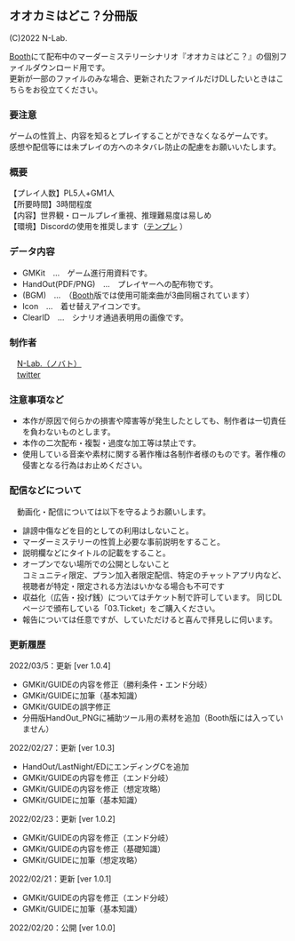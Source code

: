 ## オオカミはどこ？分冊版
(C)2022 N-Lab.  

[Booth](https://noael-lab.booth.pm/items/3612535)にて配布中のマーダーミステリーシナリオ『オオカミはどこ？』の個別ファイルダウンロード用です。  
更新が一部のファイルのみな場合、更新されたファイルだけDLしたいときはこちらをお役立てください。

### 要注意
ゲームの性質上、内容を知るとプレイすることができなくなるゲームです。  
感想や配信等には未プレイの方へのネタバレ防止の配慮をお願いいたします。

### 概要
【プレイ人数】PL5人+GM1人  
【所要時間】3時間程度  
【内容】世界観・ロールプレイ重視、推理難易度は易しめ  
【環境】Discordの使用を推奨します（[テンプレ](https://discord.new/ynwynjYNc4mZ) ）  

### データ内容
- GMKit　…　ゲーム進行用資料です。
- HandOut(PDF/PNG)　…　プレイヤーへの配布物です。
- (BGM)　…　（[Booth](https://noael-lab.booth.pm/items/3612535)版では使用可能楽曲が3曲同梱されています）
- Icon　…　着せ替えアイコンです。
- ClearID　…　シナリオ通過表明用の画像です。

### 制作者
　[N-Lab.（ノバト）](https://noael-lab.info/)  
　[twitter](https://twitter.com/N_Lavigator)

### 注意事項など
- 本作が原因で何らかの損害や障害等が発生したとしても、制作者は一切責任を負わないものとします。
- 本作の二次配布・複製・過度な加工等は禁止です。
- 使用している音楽や素材に関する著作権は各制作者様のものです。著作権の侵害となる行為はお止めください。

### 配信などについて
　動画化・配信については以下を守るようお願いします。

- 誹謗中傷などを目的としての利用はしないこと。
- マーダーミステリーの性質上必要な事前説明をすること。
- 説明欄などにタイトルの記載をすること。
- オープンでない場所での公開としないこと  
コミュニティ限定、プラン加入者限定配信、特定のチャットアプリ内など、視聴者が特定・限定される方法はいかなる場合も不可です
- 収益化（広告・投げ銭）についてはチケット制で許可しています。  同じDLページで頒布している「03.Ticket」をご購入ください。
- 報告については任意ですが、していただけると喜んで拝見しに伺います。

### 更新履歴

2022/03/5：更新 [ver 1.0.4]
 
- GMKit/GUIDEの内容を修正（勝利条件・エンド分岐）
- GMKit/GUIDEに加筆（基本知識）
- GMKit/GUIDEの誤字修正
- 分冊版HandOut_PNGに補助ツール用の素材を追加（Booth版には入っていません）

2022/02/27：更新 [ver 1.0.3]

- HandOut/LastNight/EDにエンディングCを追加
- GMKit/GUIDEの内容を修正（エンド分岐）
- GMKit/GUIDEの内容を修正（想定攻略）
- GMKit/GUIDEに加筆（基本知識）
 
2022/02/23：更新 [ver 1.0.2]

- GMKit/GUIDEの内容を修正（エンド分岐）
- GMKit/GUIDEの内容を修正（基礎知識）
- GMKit/GUIDEに加筆（想定攻略）

2022/02/21：更新 [ver 1.0.1]

- GMKit/GUIDEの内容を修正（エンド分岐）
- GMKit/GUIDEに加筆（基本知識）

2022/02/20：公開 [ver 1.0.0]
